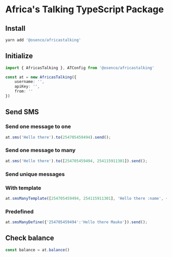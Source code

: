 # Africa's Talking TypeScript Package

## Install

```bash
yarn add '@osenco/africastalking'
```

## Initialize

```typescript
import { AfricasTalking }, ATConfig from '@osenco/africastalking'

const at = new AfricasTalking({
    username: '',
    apiKey: '',
    from: ''
})
```

## Send SMS

### Send one message to one

```typescript
at.sms('Hello there').to(254705459494).send();
```

### Send one message to many

```typescript
at.sms('Hello there').to([254705459494, 254115911301]).send();
```

### Send unique messages

### With template

```typescript
at.smsManyTemplate([254705459494, 254115911301], 'Hello there :name', {name, amount});
```

### Predefined

```typescript
at.smsManyDefine({'254705459494':'Hello there Mauko'}).send();
```

## Check balance

```typescript
const balance = at.balance()
```
